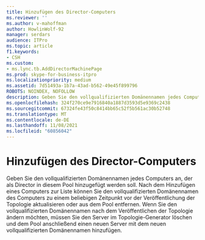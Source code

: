 ```yaml
---
title: Hinzufügen des Director-Computers
ms.reviewer: ''
ms.author: v-mahoffman
author: HowlinWolf-92
manager: serdars
audience: ITPro
ms.topic: article
f1.keywords:
- CSH
ms.custom:
- ms.lync.tb.AddDirectorMachinePage
ms.prod: skype-for-business-itpro
ms.localizationpriority: medium
ms.assetid: 7d51493a-1b7a-43ad-b562-49e45f899796
ROBOTS: NOINDEX, NOFOLLOW
description: Geben Sie den vollqualifizierten Domänennamen jedes Computers an, der als Director in diesem Pool hinzugefügt werden soll. Nach dem Hinzufügen eines Computers zur Liste können Sie den vollqualifizierten Domänennamen des Computers zu einem beliebigen Zeitpunkt vor der Veröffentlichung der Topologie aktualisieren oder aus dem Pool entfernen. Wenn Sie den vollqualifizierten Domänennamen nach dem Veröffentlichen der Topologie ändern möchten, müssen Sie den Server im Topologie-Generator löschen und dem Pool anschließend einen neuen Server mit dem neuen vollqualifizierten Domänennamen hinzufügen.
ms.openlocfilehash: 324f270ce9e7916840a1887d3593d5e9369c2438
ms.sourcegitcommit: 67324fe43f50c8414bb65c52f5b561ac30b52748
ms.translationtype: MT
ms.contentlocale: de-DE
ms.lasthandoff: 11/08/2021
ms.locfileid: "60856042"
---
```

# <a name="add-director-machine"></a>Hinzufügen des Director-Computers
 
Geben Sie den vollqualifizierten Domänennamen jedes Computers an, der als Director in diesem Pool hinzugefügt werden soll. Nach dem Hinzufügen eines Computers zur Liste können Sie den vollqualifizierten Domänennamen des Computers zu einem beliebigen Zeitpunkt vor der Veröffentlichung der Topologie aktualisieren oder aus dem Pool entfernen. Wenn Sie den vollqualifizierten Domänennamen nach dem Veröffentlichen der Topologie ändern möchten, müssen Sie den Server im Topologie-Generator löschen und dem Pool anschließend einen neuen Server mit dem neuen vollqualifizierten Domänennamen hinzufügen. 
  

